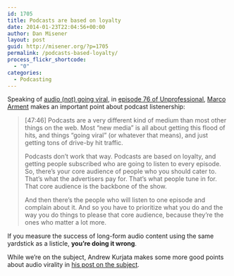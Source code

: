 ```yaml
---
id: 1705
title: Podcasts are based on loyalty
date: 2014-01-23T22:04:56+00:00
author: Dan Misener
layout: post
guid: http://misener.org/?p=1705
permalink: /podcasts-based-loyalty/
process_flickr_shortcode:
  - "0"
categories:
  - Podcasting
---
```

Speaking of [audio (not) going viral](http://misener.org/vitality-virality-thoughts-online-audio-cbc-radio-going-viral/), in [episode 76 of Unprofessional](http://unprofesh.com/blog/2014/1/21/76-the-animatronics-of-the-internet), [Marco Arment](http://www.marco.org/) makes an important point about podcast listenership:

> [47:46] Podcasts are a very different kind of medium than most other things on the web. Most &#8220;new media&#8221; is all about getting this flood of hits, and things &#8220;going viral&#8221; (or whatever that means), and just getting tons of drive-by hit traffic.
> 
> Podcasts don&#8217;t work that way. Podcasts are based on loyalty, and getting people subscribed who are going to listen to every episode. So, there&#8217;s your core audience of people who you should cater to. That&#8217;s what the advertisers pay for. That&#8217;s what people tune in for. That core audience is the backbone of the show.
> 
> And then there&#8217;s the people who will listen to one episode and complain about it. And so you have to prioritize what you do and the way you do things to please that core audience, because they&#8217;re the ones who matter a lot more.

If you measure the success of long-form audio content using the same yardstick as a listicle, **you&#8217;re doing it wrong**.

While we&#8217;re on the subject, Andrew Kurjata makes some more good points about audio virality in [his post on the subject](http://andrewkurjata.ca/blog/2014/01/22/even-more-reasons-why-audio-never-goes-viral-and-how-to-change-it/).